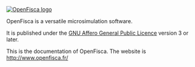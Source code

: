 [![OpenFisca logo](http://www.openfisca.fr/hotlinks/logo-openfisca.svg)](http://www.openfisca.fr/)

OpenFisca is a versatile microsimulation software.

It is published under the [GNU Affero General Public Licence](http://www.gnu.org/licenses/agpl.html)
version 3 or later.

This is the documentation of OpenFisca.
The website is http://www.openfisca.fr/
